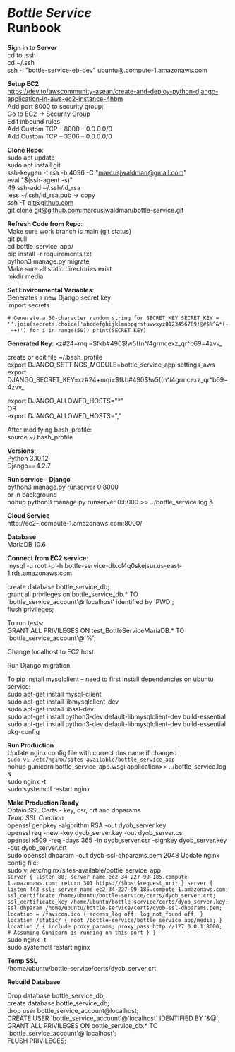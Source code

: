 # **_Bottle Service_**<br>Runbook

**Sign in to Server**<br>
cd to .ssh<br>
cd ~/.ssh<br>
ssh -i "bottle-service-eb-dev" ubuntu@<current-name>.compute-1.amazonaws.com<br>



**Setup EC2**<br>
https://dev.to/awscommunity-asean/create-and-deploy-python-django-application-in-aws-ec2-instance-4hbm<br>
Add port 8000 to security group:<br>
Go to EC2 -> Security Group<br> 
Edit inbound rules<br>
Add Custom TCP – 8000 – 0.0.0.0/0<br>
Add Custom TCP – 3306 – 0.0.0.0/0<br>




**Clone Repo**:<br>
sudo apt update<br>
sudo apt install git<br> 
ssh-keygen -t rsa -b 4096 -C "marcusjwaldman@gmail.com"<br>
eval "$(ssh-agent -s)"<br>
49  ssh-add ~/.ssh/id_rsa<br>
less ~/.ssh/id_rsa.pub -> copy<br>
ssh -T git@github.com<br>
git clone git@github.com:marcusjwaldman/bottle-service.git<br>



**Refresh Code from Repo**:<br>
Make sure work branch is main (git status)<br>
git pull<br>
cd bottle_service_app/<br>
pip install -r requirements.txt<br>
python3 manage.py migrate<br>
Make sure all static directories exist<br>
mkdir media<br>

**Set Environmental Variables**:<br>
Generates a new Django secret key<br>
import secrets<br>

`# Generate a 50-character random string for SECRET_KEY
SECRET_KEY = ''.join(secrets.choice('abcdefghijklmnopqrstuvwxyz0123456789!@#$%^&*(-_=+)') for i in range(50))
print(SECRET_KEY)`

**Generated Key**:
xz#24+mqi=$fkb#490$!w5((n^$l$4grmcexz_qr^b69=4zvv_<br>

create or edit file ~/.bash_profile<br>
export DJANGO_SETTINGS_MODULE=bottle_service_app.settings_aws<br>
export DJANGO_SECRET_KEY=xz#24+mqi=$fkb#490$!w5((n^$l$4grmcexz_qr^b69=4zvv_<br>

export DJANGO_ALLOWED_HOSTS="*"<br>
OR<br>
export DJANGO_ALLOWED_HOSTS="<IP Address>,<DNS>"<br>

After modifying bash_profile:<br>
source ~/.bash_profile<br>


**Versions**:<br>
Python 3.10.12<br>
Django==4.2.7<br>



**Run service – Django**<br>
python3 manage.py runserver 0:8000<br>
or in background<br>
nohup python3 manage.py runserver 0:8000 >> ../bottle_service.log &<br>




**Cloud Service**<br>
http://ec2-<ip underscored>.compute-1.amazonaws.com:8000/<br>



**Database**<br>
MariaDB 10.6<br>

**Connect from EC2 service**:<br>
mysql -u root -p -h bottle-service-db.cf4q0skejsur.us-east-1.rds.amazonaws.com<br>

create database bottle_service_db;<br>
grant all privileges on bottle_service_db.* TO 'bottle_service_account'@'localhost' identified by 'PWD';<br>
flush privileges;<br>

To run tests:<br>
GRANT ALL PRIVILEGES ON test_BottleServiceMariaDB.* TO 'bottle_service_account'@'%';<br>

Change localhost to EC2 host.<br>

Run Django migration<br>

To pip install mysqlclient – need to first install dependencies on ubuntu service:<br>
sudo apt-get install mysql-client<br>
sudo apt-get install libmysqlclient-dev<br>
sudo apt-get install libssl-dev<br>
sudo apt-get install python3-dev default-libmysqlclient-dev build-essential<br>
sudo apt-get install python3-dev default-libmysqlclient-dev build-essential pkg-config<br>


**Run Production**<br>
Update nginx config file with correct dns name if changed <br>
`sudo vi /etc/nginx/sites-available/bottle_service_app` <br>
nohup gunicorn bottle_service_app.wsgi:application>> ../bottle_service.log & <br>
sudo nginx -t <br>
sudo systemctl restart nginx <br>


**Make Production Ready** <br>
Obtain SSL Certs - key, csr, crt and dhparams <br>
_Temp SSL Creation_ <br>
openssl genpkey -algorithm RSA -out dyob_server.key <br>
openssl req -new -key dyob_server.key -out dyob_server.csr <br>
openssl x509 -req -days 365 -in dyob_server.csr -signkey dyob_server.key -out dyob_server.crt <br>
sudo openssl dhparam -out dyob-ssl-dhparams.pem 2048
Update nginx config file: <br>
sudo vi /etc/nginx/sites-available/bottle_service_app <br>
`server {
    listen 80;
    server_name ec2-34-227-99-185.compute-1.amazonaws.com;
    return 301 https://$host$request_uri;
}
server {
    listen 443 ssl;
    server_name ec2-34-227-99-185.compute-1.amazonaws.com;
    ssl_certificate /home/ubuntu/bottle-service/certs/dyob_server.crt;
    ssl_certificate_key /home/ubuntu/bottle-service/certs/dyob_server.key;
    ssl_dhparam /home/ubuntu/bottle-service/certs/dyob-ssl-dhparams.pem;
    location = /favicon.ico { access_log off; log_not_found off; }
    location /static/ {
        root /bottle-service/bottle_service_app/media;
    }
    location / {
        include proxy_params;
        proxy_pass http://127.0.0.1:8000;  # Assuming Gunicorn is running on this port
    }
}` <br>
sudo nginx -t <br>
sudo systemctl restart nginx <br>

**Temp SSL** <br>
/home/ubuntu/bottle-service/certs/dyob_server.crt


**Rebuild Database**

Drop database bottle_service_db;<br>
create database bottle_service_db;<br>
drop user bottle_service_account@localhost; <br>
CREATE USER 'bottle_service_account'@'localhost' IDENTIFIED BY '&@';<br>
GRANT ALL PRIVILEGES ON bottle_service_db.* TO 'bottle_service_account'@'localhost'; <br>
FLUSH PRIVILEGES; <br>